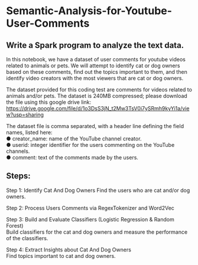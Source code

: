 # Semantic-Analysis-for-Youtube-User-Comments

## Write a Spark program to analyze the text data.

In this notebook, we have a dataset of user comments for youtube videos related to animals or pets. We will attempt to identify cat or dog owners 
based on these comments, find out the topics important to them, and then identify video creators with the most viewers that are cat or dog owners.

The dataset provided for this coding test are comments for videos related to animals and/or pets. The dataset is 240MB compressed; please download the file using this google drive link:
https://drive.google.com/file/d/1o3DsS3jN_t2Mw3TsV0i7ySRmh9kyYi1a/view?usp=sharing

 The dataset file is comma separated, with a header line defining the field names, listed here:  
● creator_name: name of the YouTube channel creator.  
● userid: integer identifier for the users commenting on the YouTube channels.  
● comment: text of the comments made by the users.  

## Steps:  

Step 1: Identify Cat And Dog Owners
Find the users who are cat and/or dog owners.

Step 2: Process Users Comments via RegexTokenizer and Word2Vec

Step 3: Build and Evaluate Classifiers (Logistic Regression & Random Forest)  
Build classifiers for the cat and dog owners and measure the performance of the classifiers.

Step 4: Extract Insights about Cat And Dog Owners  
Find topics important to cat and dog owners.
